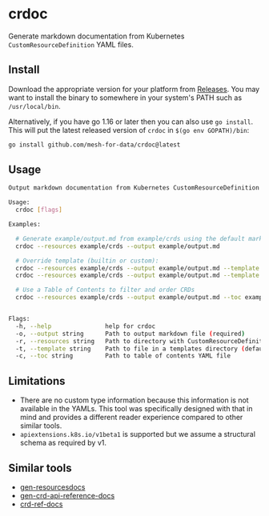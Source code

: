 # crdoc

Generate markdown documentation from Kubernetes `CustomResourceDefinition` YAML files.

## Install

Download the appropriate version for your platform from [Releases](https://github.com/mesh-for-data/crdoc/releases/latest).
You may want to install the binary to somewhere in your system's PATH such as `/usr/local/bin`.

Alternatively, if you have go 1.16 or later then you can also use `go install`. 
This will put the latest released version of `crdoc` in `$(go env GOPATH)/bin`:

```bash
go install github.com/mesh-for-data/crdoc@latest
```

## Usage

```bash
Output markdown documentation from Kubernetes CustomResourceDefinition YAML files

Usage:
  crdoc [flags]

Examples:

  # Generate example/output.md from example/crds using the default markdown.tmpl tempalte: 
  crdoc --resources example/crds --output example/output.md

  # Override template (builtin or custom):
  crdoc --resources example/crds --output example/output.md --template frontmatter.tmpl
  crdoc --resources example/crds --output example/output.md --template templates_folder/file.tmpl

  # Use a Table of Contents to filter and order CRDs
  crdoc --resources example/crds --output example/output.md --toc example/toc.yaml


Flags:
  -h, --help               help for crdoc
  -o, --output string      Path to output markdown file (required)
  -r, --resources string   Path to directory with CustomResourceDefinition YAML files (required)
  -t, --template string    Path to file in a templates directory (default "markdown.tmpl")
  -c, --toc string         Path to table of contents YAML file
```

## Limitations

- There are no custom type information because this information is not available in the YAMLs. This tool was specifically designed with that in mind and provides a different reader experience compared to other similar tools.
- `apiextensions.k8s.io/v1beta1` is supported but we assume a structural schema as required by v1.

## Similar tools

- [gen-resourcesdocs](https://github.com/kubernetes-sigs/reference-docs/tree/master/gen-resourcesdocs)
- [gen-crd-api-reference-docs](https://github.com/ahmetb/gen-crd-api-reference-docs)
- [crd-ref-docs](https://github.com/elastic/crd-ref-docs)

